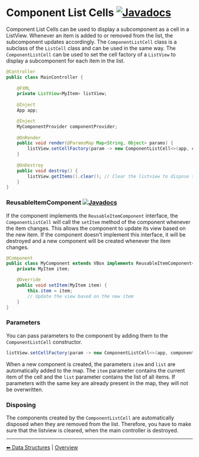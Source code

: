 # Component List Cells [![Javadocs](https://javadoc.io/badge2/org.fulib/fulibFx/Javadocs.svg?color=green)](https://javadoc.io/doc/org.fulib/fulibFx/latest/org/fulib/fx/constructs/listview/ComponentListCell.html)

Component List Cells can be used to display a subcomponent as a cell in a ListView. Whenever an item is added to or removed from the list, the subcomponent updates accordingly.
The `ComponentListCell` class is a subclass of the `ListCell` class and can be used in the same way. The `ComponentListCell` can be used to set the cell factory of a `ListView` to display a subcomponent for each item in the list.

```java
@Controller
public class MainController {
    
    @FXML
    private ListView<MyItem> listView;
    
    @Inject
    App app;

    @Inject
    MyComponentProvider componentProvider;
    
    @OnRender
    public void render(@ParamsMap Map<String, Object> params) {
        listView.setCellFactory(param -> new ComponentListCell<>(app, componentProvider, params));
    }
    
    @OnDestroy
    public void destroy() {
        listView.getItems().clear(); // Clear the listview to dispose the components
    }
}
```

### ReusableItemComponent [![Javadocs](https://javadoc.io/badge2/org.fulib/fulibFx/Javadocs.svg?color=green)](https://javadoc.io/doc/org.fulib/fulibFx/latest/org/fulib/fx/constructs/listview/ReusableItemComponent.html)
If the component implements the `ReusableItemComponent` interface, the `ComponentListCell` will call the `setItem` method of the component whenever the item changes. This allows the component to update its view based on the new item.
If the component doesn't implement this interface, it will be destroyed and a new component will be created whenever the item changes.

```java
@Component
public class MyComponent extends VBox implements ReusableItemComponent<MyItem> {
    private MyItem item;

    @Override
    public void setItem(MyItem item) {
        this.item = item;
        // Update the view based on the new item
    }
}
```

### Parameters
You can pass parameters to the component by adding them to the `ComponentListCell` constructor.

```java
listView.setCellFactory(param -> new ComponentListCell<>(app, componentProvider, params));
```

When a new component is created, the parameters `item` and `list` are automatically added to the map. The `item` parameter contains the current item of the cell and the `list` parameter contains the list of all items.
If parameters with the same key are already present in the map, they will not be overwritten.

### Disposing
The components created by the `ComponentListCell` are automatically disposed when they are removed from the list. 
Therefore, you have to make sure that the listview is cleared, when the main controller is destroyed.

---

[⬅ Data Structures](6-data-structures.md) | [Overview](README.md)
